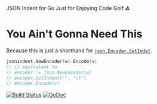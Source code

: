 JSON Indent for Go Just for Enjoying Code Golf :golf:

# You Ain't Gonna Need This

Because this is just a shorthand for [`json.Encoder.SetIndet`](https://godoc.org/encoding/json#Encoder.SetIndent).

```go
jsonindent.NewEncoder(w).Encode(v)
// is equivalent to
// encoder := json.NewEncoder(w)
// encoder.SetIndent("", "\t")
// encoder.Encode(v)
```

[![Build Status](https://travis-ci.org/otiai10/jsonindent.svg?branch=master)](https://travis-ci.org/otiai10/jsonindent)
[![GoDoc](https://godoc.org/github.com/otiai10/jsonindent?status.svg)](https://godoc.org/github.com/otiai10/jsonindent)
